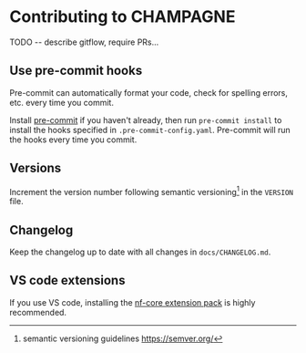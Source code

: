# Contributing to CHAMPAGNE

TODO -- describe gitflow, require PRs...

## Use pre-commit hooks

Pre-commit can automatically format your code, check for spelling errors, etc. every time you commit.

Install [pre-commit](https://pre-commit.com/#installation) if you haven't already,
then run `pre-commit install` to install the hooks specified in `.pre-commit-config.yaml`.
Pre-commit will run the hooks every time you commit.

## Versions

Increment the version number following semantic versioning[^3] in the `VERSION` file.

[^3]: semantic versioning guidelines https://semver.org/

## Changelog

Keep the changelog up to date with all changes in `docs/CHANGELOG.md`.

## VS code extensions

If you use VS code, installing the
[nf-core extension pack](https://marketplace.visualstudio.com/items?itemName=nf-core.nf-core-extensionpack)
is highly recommended.
